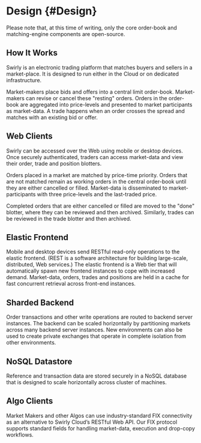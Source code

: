 Design {#Design}
======

Please note that, at this time of writing, only the core order-book and matching-engine components
are open-source.

How It Works
------------

Swirly is an electronic trading platform that matches buyers and sellers in a market-place. It is
designed to run either in the Cloud or on dedicated infrastructure.

Market-makers place bids and offers into a central limit order-book. Market-makers can revise or
cancel these "resting" orders. Orders in the order-book are aggregated into price-levels and
presented to market participants as market-data. A trade happens when an order crosses the spread
and matches with an existing bid or offer.

Web Clients
-----------

Swirly can be accessed over the Web using mobile or desktop devices. Once securely authenticated,
traders can access market-data and view their order, trade and position blotters.

Orders placed in a market are matched by price-time priority. Orders that are not matched remain as
working orders in the central order-book until they are either cancelled or filled. Market-data is
disseminated to market-participants with three price-levels and the last-traded price.

Completed orders that are either cancelled or filled are moved to the "done" blotter, where they can
be reviewed and then archived. Similarly, trades can be reviewed in the trade blotter and then
archived.

Elastic Frontend
----------------

Mobile and desktop devices send RESTful read-only operations to the elastic frontend. (REST is a
software architecture for building large-scale, distributed, Web services.) The elastic frontend is
a Web tier that will automatically spawn new frontend instances to cope with increased
demand. Market-data, orders, trades and positions are held in a cache for fast concurrent retrieval
across front-end instances.

Sharded Backend
---------------

Order transactions and other write operations are routed to backend server instances. The backend
can be scaled horizontally by partitioning markets across many backend server instances. New
environments can also be used to create private exchanges that operate in complete isolation from
other environments.

NoSQL Datastore
---------------

Reference and transaction data are stored securely in a NoSQL database that is designed to scale
horizontally across cluster of machines.

Algo Clients
------------

Market Makers and other Algos can use industry-standard FIX connectivity as an alternative to Swirly
Cloud’s RESTful Web API. Our FIX protocol supports standard fields for handling market-data,
execution and drop-copy workflows.
